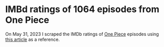 
# IMBd ratings of 1064 episodes from One Piece


On May 31, 2023 I scraped the IMDb ratings of [One Piece](https://en.wikipedia.org/wiki/One_Piece_(TV_series)) episodes using [this article](https://isabella-b.com/blog/scraping-episode-imdb-ratings-tutorial/) as a reference.
